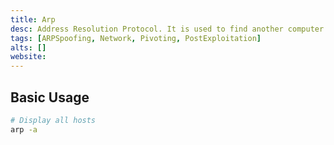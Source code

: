 ```yaml
---
title: Arp
desc: Address Resolution Protocol. It is used to find another computer’s MAC address based on its IP address.
tags: [ARPSpoofing, Network, Pivoting, PostExploitation]
alts: []
website:
---
```


## Basic Usage

```sh
# Display all hosts
arp -a
```